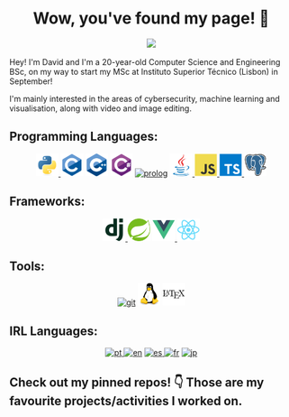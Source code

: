<!--
**FunkyCracky/FunkyCracky** is a ✨ _special_ ✨ repository because its `README.md` (this file) appears on your GitHub profile.
-->

<h1 align="center">Wow, you've found my page! 👋 </h1>
<div align="center">
  <img src="https://github.com/FunkyCracky/FunkyCracky/blob/main/hello-there-general-kenobi.gif" height="100px"/>
</div>

Hey! I'm David and I'm a 20-year-old Computer Science and Engineering BSc, on my way to start my MSc at Instituto Superior Técnico (Lisbon) in September!

I'm mainly interested in the areas of cybersecurity, machine learning and visualisation, along with video and image editing.

<h2 align="left">Programming Languages:</h2>
<p align="center"> 
  <a href="https://www.python.org" target="_blank"> <img src="https://raw.githubusercontent.com/devicons/devicon/master/icons/python/python-original.svg" alt="python" width="40" height="40"/> </a>
  <a href="https://www.cprogramming.com/" target="_blank"> <img src="https://raw.githubusercontent.com/devicons/devicon/master/icons/c/c-original.svg" alt="c" width="40" height="40"/></a> 
  <a href="https://cplusplus.com/" target="_blank"> <img src="https://raw.githubusercontent.com/devicons/devicon/master/icons/cplusplus/cplusplus-original.svg" alt="c++" width="40" height="40"/></a> 
  <a href="https://dotnet.microsoft.com/en-us/languages/csharp" target="_blank"> <img src="https://raw.githubusercontent.com/devicons/devicon/master/icons/csharp/csharp-original.svg" alt="c#" width="40" height="40"/></a>
  <a href="https://www.swi-prolog.org/" target="_blank"> <img src="https://2.bp.blogspot.com/-DWNMKSO-QSA/V0pk6YUnMYI/AAAAAAAABOk/j19cIzgzyVkR-ioDsHDnICLPUpOcj5s2wCLcB/s1600/swiprolog_owl_mug.jpg" alt="prolog" width="40" height="40"/></a> 
  <a href="https://www.java.com" target="_blank"> <img src="https://raw.githubusercontent.com/devicons/devicon/master/icons/java/java-original.svg" alt="java" width="40" height="40"/> </a>
  <a href="https://www.javascript.com/" target="_blank"> <img src="https://raw.githubusercontent.com/devicons/devicon/master/icons/javascript/javascript-original.svg" alt="js" width="40" height="40"/> </a>
  <a href="https://www.typescriptlang.org/" target="_blank"> <img src="https://raw.githubusercontent.com/devicons/devicon/master/icons/typescript/typescript-original.svg" alt="ts" width="40" height="40"/> </a>
  <a href="https://www.postgresql.org/" target="_blank"> <img src="https://raw.githubusercontent.com/devicons/devicon/master/icons/postgresql/postgresql-original.svg" alt="psql" width="40" height="40"/> </a>
</p>

<h2 align="left">Frameworks:</h2>
<p align="center"> 
  <a href="https://www.djangoproject.com/" target="_blank"> <img src="https://github.com/devicons/devicon/raw/master/icons/django/django-plain.svg" alt="django" width="40" height="40"/> </a>
  <a href="[https://www.cprogramming.com/](https://spring.io/projects/spring-boot)" target="_blank"> <img src="https://github.com/devicons/devicon/raw/master/icons/spring/spring-original.svg" alt="spring" width="40" height="40"/></a> 
  <a href="https://vuejs.org/" target="_blank"> <img src="https://github.com/devicons/devicon/raw/master/icons/vuejs/vuejs-original.svg" alt="vue.js" width="40" height="40"/> </a>
  <a href="https://reactjs.org/" target="_blank"> <img src="https://github.com/devicons/devicon/raw/master/icons/react/react-original.svg" alt="react" width="40" height="40"/></a>
</p>

<h2 align="left">Tools:</h2>
<p align="center"> 
  <a href="https://git-scm.com/" target="_blank"> <img src="https://www.vectorlogo.zone/logos/git-scm/git-scm-icon.svg" alt="git" width="40" height="40"/></a>
  <a href="https://www.linux.org/" target="_blank"> <img src="https://raw.githubusercontent.com/devicons/devicon/master/icons/linux/linux-original.svg" alt="linux" width="40" height="40"/></a>  
  <a href="https://www.latex-project.org/" target="_blank"> <img src="https://github.com/devicons/devicon/raw/master/icons/latex/latex-original.svg" alt="latex" width="40" height="40"/></a>  
</p>

<h2 align="left">IRL Languages:</h2>
<p align="center"> 
  <a href="https://en.wikipedia.org/wiki/Portuguese_language" target="_blank"> <img src="https://upload.wikimedia.org/wikipedia/commons/5/5c/Flag_of_Portugal.svg" alt="pt" height="40"/> </a>
  <a href="https://en.wikipedia.org/wiki/English_language" target="_blank"> <img src="https://upload.wikimedia.org/wikipedia/commons/a/a5/Flag_of_the_United_Kingdom_%281-2%29.svg" alt="en" height="40"/></a> 
  <a href="https://en.wikipedia.org/wiki/Spanish_language" target="_blank"> <img src="https://upload.wikimedia.org/wikipedia/commons/8/89/Bandera_de_Espa%C3%B1a.svg" alt="es" height="40"/> </a>
  <a href="https://en.wikipedia.org/wiki/French_language" target="_blank"> <img src="https://upload.wikimedia.org/wikipedia/en/c/c3/Flag_of_France.svg" alt="fr" height="40"/></a>
  <a href="https://en.wikipedia.org/wiki/Japanese_language" target="_blank"> <img src="https://upload.wikimedia.org/wikipedia/en/9/9e/Flag_of_Japan.svg" alt="jp" height="40"/></a>  
</p>

<h2 align="left"> Check out my pinned repos! 👇 Those are my favourite projects/activities I worked on. </h2>
